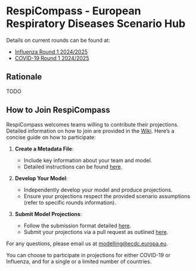 # RespiCompass - European Respiratory Diseases Scenario Hub

Details on current rounds can be found at: 
- [Influenza Round 1 2024/2025](https://github.com/european-modelling-hubs/RespiCompass/blob/main/round1_2425_influenza.md)
- [COVID-19 Round 1 2024/2025](https://github.com/european-modelling-hubs/RespiCompass/blob/main/round1_2425_covid.md)


## Rationale 
TODO

## How to Join RespiCompass
RespiCompass welcomes teams willing to contribute their projections. Detailed information on how to join are provided in the [Wiki](https://github.com/european-modelling-hubs/RespiCompass/wiki). Here’s a concise guide on how to participate:

1. **Create a Metadata File**:
   - Include key information about your team and model.
   - Detailed instructions can be found [here](https://github.com/european-modelling-hubs/RespiCompass/wiki/Metadata).

2. **Develop Your Model**:
   - Independently develop your model and produce projections.
   - Ensure your projections respect the provided scenario assumptions (refer to specific rounds information).

3. **Submit Model Projections**:
   - Follow the submission format detailed [here](https://github.com/european-modelling-hubs/RespiCompass/wiki/Submission-format).
   - Submit your projections via a pull request as outlined [here](https://github.com/european-modelling-hubs/RespiCompass/wiki/Submitting-using-GitHub-Website).

For any questions, please email us at [modelling@ecdc.europa.eu](mailto:modelling@ecdc.europa.eu).

You can choose to participate in projections for either COVID-19 or Influenza, and for a single or a limited number of countries.



